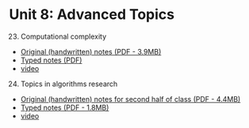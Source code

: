 # Unit 8: Advanced Topics

23. Computational complexity
  - [Original (handwritten) notes (PDF - 3.9MB)](./23.orig.pdf)
  - [Typed notes (PDF)](./23.pdf)
  - [video](_______________link_____________________)
24. Topics in algorithms research
  - [Original (handwritten) notes for second half of class (PDF - 4.4MB)](./24.orig.pdf)
  - [Typed notes (PDF - 1.8MB)](./24.pdf)
  - [video](_______________link_____________________)
